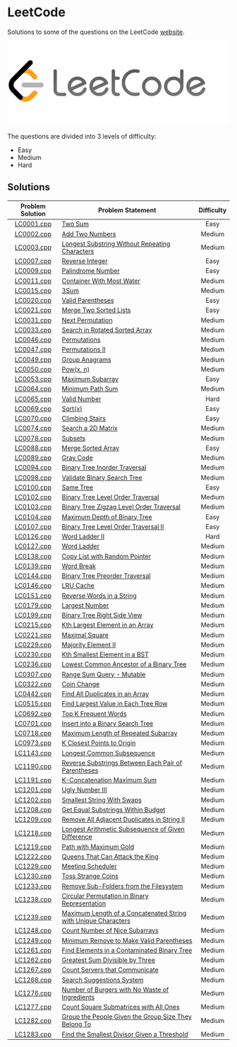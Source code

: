 # LeetCode

Solutions to some of the questions on the LeetCode [website](https://www.leetcode.com "LeetCode").

<p align="center"><img src="../assets/leetcode.png" width=500px"></p>

The questions are divided into 3 levels of difficulty:

*   Easy
*   Medium
*   Hard

## Solutions

| Problem Solution	| Problem Statement 													| Difficulty	|
|:-----------------:|-----------------------------------------------------------------------|:-------------:|
| [LC0001.cpp]		| [Two Sum]																| Easy			|
| [LC0002.cpp]		| [Add Two Numbers]														| Medium		|
| [LC0003.cpp]		| [Longest Substring Without Repeating Characters]						| Medium		|
| [LC0007.cpp]		| [Reverse Integer]														| Easy			|
| [LC0009.cpp]		| [Palindrome Number]													| Easy			|
| [LC0011.cpp]		| [Container With Most Water]											| Medium		|
| [LC0015.cpp]		| [3Sum]																| Medium		|
| [LC0020.cpp]		| [Valid Parentheses]													| Easy			|
| [LC0021.cpp]		| [Merge Two Sorted Lists]												| Easy			|
| [LC0031.cpp]		| [Next Permutation]													| Medium		|
| [LC0033.cpp]		| [Search in Rotated Sorted Array]										| Medium		|
| [LC0046.cpp]		| [Permutations]														| Medium		|
| [LC0047.cpp]		| [Permutations II]														| Medium		|
| [LC0049.cpp]		| [Group Anagrams]														| Medium		|
| [LC0050.cpp]		| [Pow(x, n)]															| Medium		|
| [LC0053.cpp]		| [Maximum Subarray]													| Easy			|
| [LC0064.cpp]		| [Minimum Path Sum]													| Medium		|
| [LC0065.cpp]		| [Valid Number]														| Hard			|
| [LC0069.cpp]		| [Sqrt(x)]																| Easy			|
| [LC0070.cpp]		| [Climbing Stairs]														| Easy			|
| [LC0074.cpp]		| [Search a 2D Matrix]													| Medium		|
| [LC0078.cpp]		| [Subsets]																| Medium		|
| [LC0088.cpp]		| [Merge Sorted Array]													| Easy			|
| [LC0089.cpp]		| [Gray Code]															| Medium		|
| [LC0094.cpp]		| [Binary Tree Inorder Traversal]										| Medium		|
| [LC0098.cpp]		| [Validate Binary Search Tree]											| Medium		|
| [LC0100.cpp]		| [Same Tree]															| Easy			|
| [LC0102.cpp]		| [Binary Tree Level Order Traversal]									| Medium		|
| [LC0103.cpp]		| [Binary Tree Zigzag Level Order Traversal]							| Medium		|
| [LC0104.cpp]		| [Maximum Depth of Binary Tree]										| Easy			|
| [LC0107.cpp]		| [Binary Tree Level Order Traversal II]								| Easy			|
| [LC0126.cpp]		| [Word Ladder II]														| Hard			|
| [LC0127.cpp]		| [Word Ladder]															| Medium		|
| [LC0138.cpp]		| [Copy List with Random Pointer]										| Medium		|
| [LC0139.cpp]		| [Word Break]															| Medium		|
| [LC0144.cpp]		| [Binary Tree Preorder Traversal]										| Medium		|
| [LC0146.cpp]		| [LRU Cache]															| Medium		|
| [LC0151.cpp]		| [Reverse Words in a String]											| Medium		|
| [LC0179.cpp]		| [Largest Number]														| Medium		|
| [LC0199.cpp]		| [Binary Tree Right Side View]											| Medium		|
| [LC0215.cpp]		| [Kth Largest Element in an Array]										| Medium		|
| [LC0221.cpp]		| [Maximal Square]														| Medium		|
| [LC0229.cpp]		| [Majority Element II]													| Medium		|
| [LC0230.cpp]		| [Kth Smallest Element in a BST]										| Medium		|
| [LC0236.cpp]		| [Lowest Common Ancestor of a Binary Tree]								| Medium		|
| [LC0307.cpp]		| [Range Sum Query - Mutable]											| Medium		|
| [LC0322.cpp]		| [Coin Change]															| Medium		|
| [LC0442.cpp]		| [Find All Duplicates in an Array]										| Medium		|
| [LC0515.cpp]		| [Find Largest Value in Each Tree Row]									| Medium		|
| [LC0692.cpp]		| [Top K Frequent Words]												| Medium		|
| [LC0701.cpp]		| [Insert into a Binary Search Tree]									| Medium		|
| [LC0718.cpp]		| [Maximum Length of Repeated Subarray]									| Medium		|
| [LC0973.cpp]		| [K Closest Points to Origin]											| Medium		|
| [LC1143.cpp]		| [Longest Common Subsequence]											| Medium		|
| [LC1190.cpp]		| [Reverse Substrings Between Each Pair of Parentheses]					| Medium		|
| [LC1191.cpp]		| [K-Concatenation Maximum Sum]											| Medium		|
| [LC1201.cpp]		| [Ugly Number III]														| Medium		|
| [LC1202.cpp]		| [Smallest String With Swaps]											| Medium		|
| [LC1208.cpp]		| [Get Equal Substrings Within Budget]									| Medium		|
| [LC1209.cpp]		| [Remove All Adjacent Duplicates in String II]							| Medium		|
| [LC1218.cpp]		| [Longest Arithmetic Subsequence of Given Difference]					| Medium		|
| [LC1219.cpp]		| [Path with Maximum Gold]												| Medium		|
| [LC1222.cpp]		| [Queens That Can Attack the King]										| Medium		|
| [LC1229.cpp]		| [Meeting Scheduler]													| Medium		|
| [LC1230.cpp]		| [Toss Strange Coins]													| Medium		|
| [LC1233.cpp]		| [Remove Sub-Folders from the Filesystem]								| Medium		|
| [LC1238.cpp]		| [Circular Permutation in Binary Representation]						| Medium		|
| [LC1239.cpp]		| [Maximum Length of a Concatenated String with Unique Characters]		| Medium		|
| [LC1248.cpp]		| [Count Number of Nice Subarrays]										| Medium		|
| [LC1249.cpp]		| [Minimum Remove to Make Valid Parentheses]							| Medium		|
| [LC1261.cpp]		| [Find Elements in a Contaminated Binary Tree]							| Medium		|
| [LC1262.cpp]		| [Greatest Sum Divisible by Three]										| Medium		|
| [LC1267.cpp]		| [Count Servers that Communicate]										| Medium		|
| [LC1268.cpp]		| [Search Suggestions System]											| Medium		|
| [LC1276.cpp]		| [Number of Burgers with No Waste of Ingredients]						| Medium		|
| [LC1277.cpp]		| [Count Square Submatrices with All Ones]								| Medium		|
| [LC1282.cpp]		| [Group the People Given the Group Size They Belong To]				| Medium		|
| [LC1283.cpp]		| [Find the Smallest Divisor Given a Threshold]							| Medium		|

[//]: # (Solutions)

[LC0001.cpp]: Solutions/LC0001.cpp
[Two Sum]: https://leetcode.com/problems/two-sum/

[LC0002.cpp]: Solutions/LC0002.cpp
[Add Two Numbers]: https://leetcode.com/problems/add-two-numbers/

[LC0003.cpp]: Solutions/LC0003.cpp
[Longest Substring Without Repeating Characters]: https://leetcode.com/problems/longest-substring-without-repeating-characters/

[LC0007.cpp]: Solutions/LC0007.cpp
[Reverse Integer]: https://leetcode.com/problems/reverse-integer/

[LC0009.cpp]: Solutions/LC0009.cpp
[Palindrome Number]: https://leetcode.com/problems/palindrome-number/

[LC0011.cpp]: Solutions/LC0011.cpp
[Container With Most Water]: https://leetcode.com/problems/container-with-most-water/

[LC0015.cpp]: Solutions/LC0015.cpp
[3Sum]: https://leetcode.com/problems/3sum/

[LC0020.cpp]: Solutions/LC0020.cpp
[Valid Parentheses]: https://leetcode.com/problems/valid-parentheses/

[LC0021.cpp]: Solutions/LC0021.cpp
[Merge Two Sorted Lists]: https://leetcode.com/problems/merge-two-sorted-lists/

[LC0031.cpp]: Solutions/LC0031.cpp
[Next Permutation]: https://leetcode.com/problems/next-permutation/

[LC0033.cpp]: Solutions/LC0033.cpp
[Search in Rotated Sorted Array]: https://leetcode.com/problems/search-in-rotated-sorted-array/

[LC0046.cpp]: Solutions/LC0046.cpp
[Permutations]: https://leetcode.com/problems/permutations/

[LC0047.cpp]: Solutions/LC0047.cpp
[Permutations II]: https://leetcode.com/problems/permutations-ii/

[LC0049.cpp]: Solutions/LC0049.cpp
[Group Anagrams]: https://leetcode.com/problems/group-anagrams/

[LC0050.cpp]: Solutions/LC0050.cpp
[Pow(x, n)]: https://leetcode.com/problems/powx-n/

[LC0053.cpp]: Solutions/LC0053.cpp
[Maximum Subarray]: https://leetcode.com/problems/maximum-subarray/

[LC0064.cpp]: Solutions/LC0064.cpp
[Minimum Path Sum]: https://leetcode.com/problems/minimum-path-sum/

[LC0065.cpp]: Solutions/LC0065.cpp
[Valid Number]: https://leetcode.com/problems/valid-number/

[LC0069.cpp]: Solutions/LC0069.cpp
[Sqrt(x)]: https://leetcode.com/problems/sqrtx/

[LC0070.cpp]: Solutions/LC0070.cpp
[Climbing Stairs]: https://leetcode.com/problems/climbing-stairs/

[LC0074.cpp]: Solutions/LC0074.cpp
[Search a 2D Matrix]: https://leetcode.com/problems/search-a-2d-matrix/

[LC0078.cpp]: Solutions/LC0078.cpp
[Subsets]: https://leetcode.com/problems/subsets/

[LC0088.cpp]: Solutions/LC0088.cpp
[Merge Sorted Array]: https://leetcode.com/problems/merge-sorted-array/

[LC0089.cpp]: Solutions/LC0089.cpp
[Gray Code]: https://leetcode.com/problems/gray-code/

[LC0094.cpp]: Solutions/LC0094.cpp
[Binary Tree Inorder Traversal]: https://leetcode.com/problems/binary-tree-inorder-traversal/

[LC0098.cpp]: Solutions/LC0098.cpp
[Validate Binary Search Tree]: https://leetcode.com/problems/validate-binary-search-tree/

[LC0100.cpp]: Solutions/LC0100.cpp
[Same Tree]: https://leetcode.com/problems/same-tree/

[LC0102.cpp]: Solutions/LC0102.cpp
[Binary Tree Level Order Traversal]: https://leetcode.com/problems/binary-tree-level-order-traversal/

[LC0103.cpp]: Solutions/LC0103.cpp
[Binary Tree Zigzag Level Order Traversal]: https://leetcode.com/problems/binary-tree-zigzag-level-order-traversal/

[LC0104.cpp]: Solutions/LC0104.cpp
[Maximum Depth of Binary Tree]: https://leetcode.com/problems/maximum-depth-of-binary-tree/

[LC0107.cpp]: Solutions/LC0107.cpp
[Binary Tree Level Order Traversal II]: https://leetcode.com/problems/binary-tree-level-order-traversal-ii/

[LC0126.cpp]: Solutions/LC0126.cpp
[Word Ladder II]: https://leetcode.com/problems/word-ladder-ii/

[LC0127.cpp]: Solutions/LC0127.cpp
[Word Ladder]: https://leetcode.com/problems/word-ladder/

[LC0138.cpp]: Solutions/LC0138.cpp
[Copy List with Random Pointer]: https://leetcode.com/problems/copy-list-with-random-pointer/

[LC0139.cpp]: Solutions/LC0139.cpp
[Word Break]: https://leetcode.com/problems/word-break/

[LC0144.cpp]: Solutions/LC0144.cpp
[Binary Tree Preorder Traversal]: https://leetcode.com/problems/binary-tree-preorder-traversal/

[LC0146.cpp]: Solutions/LC0146.cpp
[LRU Cache]: https://leetcode.com/problems/lru-cache/

[LC0151.cpp]: Solutions/LC0151.cpp
[Reverse Words in a String]: https://leetcode.com/problems/reverse-words-in-a-string/

[LC0179.cpp]: Solutions/LC0179.cpp
[Largest Number]: https://leetcode.com/problems/largest-number/

[LC0199.cpp]: Solutions/LC0199.cpp
[Binary Tree Right Side View]: https://leetcode.com/problems/binary-tree-right-side-view/

[LC0215.cpp]: Solutions/LC0215.cpp
[Kth Largest Element in an Array]: https://leetcode.com/problems/kth-largest-element-in-an-array/

[LC0221.cpp]: Solutions/LC0221.cpp
[Maximal Square]: https://leetcode.com/problems/maximal-square/

[LC0229.cpp]: Solutions/LC0229.cpp
[Majority Element II]: https://leetcode.com/problems/majority-element-ii/

[LC0230.cpp]: Solutions/LC0230.cpp
[Kth Smallest Element in a BST]: https://leetcode.com/problems/kth-smallest-element-in-a-bst/

[LC0236.cpp]: Solutions/LC0236.cpp
[Lowest Common Ancestor of a Binary Tree]: https://leetcode.com/problems/lowest-common-ancestor-of-a-binary-tree/

[LC0307.cpp]: Solutions/LC0307.cpp
[Range Sum Query - Mutable]: https://leetcode.com/problems/range-sum-query-mutable/

[LC0322.cpp]: Solutions/LC0322.cpp
[Coin Change]: https://leetcode.com/problems/coin-change/

[LC0442.cpp]: Solutions/LC0442.cpp
[Find All Duplicates in an Array]: https://leetcode.com/problems/find-all-duplicates-in-an-array/

[LC0515.cpp]: Solutions/LC0515.cpp
[Find Largest Value in Each Tree Row]: https://leetcode.com/problems/find-largest-value-in-each-tree-row/

[LC0692.cpp]: Solutions/LC0692.cpp
[Top K Frequent Words]: https://leetcode.com/problems/top-k-frequent-words/

[LC0701.cpp]: Solutions/LC0701.cpp
[Insert into a Binary Search Tree]: https://leetcode.com/problems/insert-into-a-binary-search-tree/

[LC0718.cpp]: Solutions/LC0718.cpp
[Maximum Length of Repeated Subarray]: https://leetcode.com/problems/maximum-length-of-repeated-subarray/

[LC0973.cpp]: Solutions/LC0973.cpp
[K Closest Points to Origin]: https://leetcode.com/problems/k-closest-points-to-origin/

[LC1143.cpp]: Solutions/LC1143.cpp
[Longest Common Subsequence]: https://leetcode.com/problems/longest-common-subsequence/

[LC1190.cpp]: Solutions/LC1190.cpp
[Reverse Substrings Between Each Pair of Parentheses]: https://leetcode.com/problems/reverse-substrings-between-each-pair-of-parentheses/

[LC1191.cpp]: Solutions/LC1191.cpp
[K-Concatenation Maximum Sum]: https://leetcode.com/problems/k-concatenation-maximum-sum/

[LC1201.cpp]: Solutions/LC1201.cpp
[Ugly Number III]: https://leetcode.com/problems/ugly-number-iii/

[LC1202.cpp]: Solutions/LC1202.cpp
[Smallest String With Swaps]: https://leetcode.com/problems/smallest-string-with-swaps/

[LC1208.cpp]: Solutions/LC1208.cpp
[Get Equal Substrings Within Budget]: https://leetcode.com/problems/get-equal-substrings-within-budget/

[LC1209.cpp]: Solutions/LC1209.cpp
[Remove All Adjacent Duplicates in String II]: https://leetcode.com/problems/remove-all-adjacent-duplicates-in-string-ii/

[LC1218.cpp]: Solutions/LC1218.cpp
[Longest Arithmetic Subsequence of Given Difference]: https://leetcode.com/problems/longest-arithmetic-subsequence-of-given-difference/

[LC1219.cpp]: Solutions/LC1219.cpp
[Path with Maximum Gold]: https://leetcode.com/problems/path-with-maximum-gold/

[LC1222.cpp]: Solutions/LC1222.cpp
[Queens That Can Attack the King]: https://leetcode.com/problems/queens-that-can-attack-the-king/

[LC1229.cpp]: Solutions/LC1229.cpp
[Meeting Scheduler]: https://leetcode.com/problems/meeting-scheduler/

[LC1230.cpp]: Solutions/LC1230.cpp
[Toss Strange Coins]: https://leetcode.com/problems/toss-strange-coins/

[LC1233.cpp]: Solutions/LC1233.cpp
[Remove Sub-Folders from the Filesystem]: https://leetcode.com/problems/remove-sub-folders-from-the-filesystem/

[LC1238.cpp]: Solutions/LC1238.cpp
[Circular Permutation in Binary Representation]: https://leetcode.com/problems/circular-permutation-in-binary-representation/

[LC1239.cpp]: Solutions/LC1239.cpp
[Maximum Length of a Concatenated String with Unique Characters]: https://leetcode.com/problems/maximum-length-of-a-concatenated-string-with-unique-characters/

[LC1248.cpp]: Solutions/LC1248.cpp
[Count Number of Nice Subarrays]: https://leetcode.com/problems/count-number-of-nice-subarrays/

[LC1249.cpp]: Solutions/LC1249.cpp
[Minimum Remove to Make Valid Parentheses]: https://leetcode.com/problems/minimum-remove-to-make-valid-parentheses/

[LC1261.cpp]: Solutions/LC1261.cpp
[Find Elements in a Contaminated Binary Tree]: https://leetcode.com/problems/find-elements-in-a-contaminated-binary-tree/

[LC1262.cpp]: Solutions/LC1262.cpp
[Greatest Sum Divisible by Three]: https://leetcode.com/problems/greatest-sum-divisible-by-three/

[LC1267.cpp]: Solutions/LC1267.cpp
[Count Servers that Communicate]: https://leetcode.com/problems/count-servers-that-communicate/

[LC1268.cpp]: Solutions/LC1268.cpp
[Search Suggestions System]: https://leetcode.com/problems/search-suggestions-system/

[LC1276.cpp]: Solutions/LC1276.cpp
[Number of Burgers with No Waste of Ingredients]: https://leetcode.com/problems/number-of-burgers-with-no-waste-of-ingredients/

[LC1277.cpp]: Solutions/LC1277.cpp
[Count Square Submatrices with All Ones]: https://leetcode.com/problems/count-square-submatrices-with-all-ones/

[LC1282.cpp]: Solutions/LC1282.cpp
[Group the People Given the Group Size They Belong To]: https://leetcode.com/problems/group-the-people-given-the-group-size-they-belong-to/

[LC1283.cpp]: Solutions/LC1283.cpp
[Find the Smallest Divisor Given a Threshold]: https://leetcode.com/problems/find-the-smallest-divisor-given-a-threshold/

[//]: # (EOF)